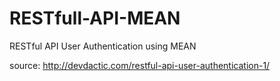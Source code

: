 # RESTfull-API-MEAN
RESTful API User Authentication using MEAN

source: http://devdactic.com/restful-api-user-authentication-1/
